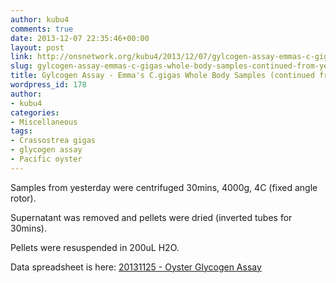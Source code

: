 ```yaml
---
author: kubu4
comments: true
date: 2013-12-07 22:35:46+00:00
layout: post
link: http://onsnetwork.org/kubu4/2013/12/07/gylcogen-assay-emmas-c-gigas-whole-body-samples-continued-from-yesterday/
slug: gylcogen-assay-emmas-c-gigas-whole-body-samples-continued-from-yesterday
title: Gylcogen Assay - Emma's C.gigas Whole Body Samples (continued from yesterday)
wordpress_id: 178
author:
- kubu4
categories:
- Miscellaneous
tags:
- Crassostrea gigas
- glycogen assay
- Pacific oyster
---
```


Samples from yesterday were centrifuged 30mins, 4000g, 4C (fixed angle rotor).

Supernatant was removed and pellets were dried (inverted tubes for 30mins).

Pellets were resuspended in 200uL H2O.

Data spreadsheet is here: [20131125 - Oyster Glycogen Assay](https://docs.google.com/spreadsheet/ccc?key=0AmS_90rPaQMzdHVBZGtENzFkZTNMM3BCTVNZQm1Cd2c&usp=sharing)
